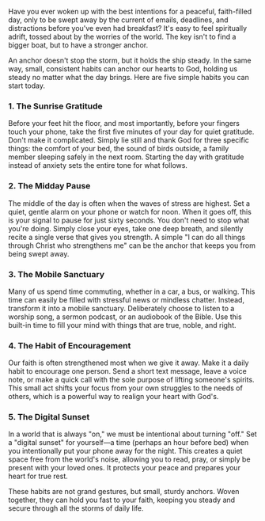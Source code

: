 Have you ever woken up with the best intentions for a peaceful, faith-filled day, only to be swept away by the current of emails, deadlines, and distractions before you've even had breakfast? It's easy to feel spiritually adrift, tossed about by the worries of the world. The key isn't to find a bigger boat, but to have a stronger anchor.

An anchor doesn't stop the storm, but it holds the ship steady. In the same way, small, consistent habits can anchor our hearts to God, holding us steady no matter what the day brings. Here are five simple habits you can start today.

### 1. The Sunrise Gratitude
Before your feet hit the floor, and most importantly, before your fingers touch your phone, take the first five minutes of your day for quiet gratitude. Don't make it complicated. Simply lie still and thank God for three specific things: the comfort of your bed, the sound of birds outside, a family member sleeping safely in the next room. Starting the day with gratitude instead of anxiety sets the entire tone for what follows.

### 2. The Midday Pause
The middle of the day is often when the waves of stress are highest. Set a quiet, gentle alarm on your phone or watch for noon. When it goes off, this is your signal to pause for just sixty seconds. You don't need to stop what you're doing. Simply close your eyes, take one deep breath, and silently recite a single verse that gives you strength. A simple "I can do all things through Christ who strengthens me" can be the anchor that keeps you from being swept away.

### 3. The Mobile Sanctuary
Many of us spend time commuting, whether in a car, a bus, or walking. This time can easily be filled with stressful news or mindless chatter. Instead, transform it into a mobile sanctuary. Deliberately choose to listen to a worship song, a sermon podcast, or an audiobook of the Bible. Use this built-in time to fill your mind with things that are true, noble, and right.

### 4. The Habit of Encouragement
Our faith is often strengthened most when we give it away. Make it a daily habit to encourage one person. Send a short text message, leave a voice note, or make a quick call with the sole purpose of lifting someone's spirits. This small act shifts your focus from your own struggles to the needs of others, which is a powerful way to realign your heart with God's.

### 5. The Digital Sunset
In a world that is always "on," we must be intentional about turning "off." Set a "digital sunset" for yourself—a time (perhaps an hour before bed) when you intentionally put your phone away for the night. This creates a quiet space free from the world's noise, allowing you to read, pray, or simply be present with your loved ones. It protects your peace and prepares your heart for true rest.

These habits are not grand gestures, but small, sturdy anchors. Woven together, they can hold you fast to your faith, keeping you steady and secure through all the storms of daily life.
